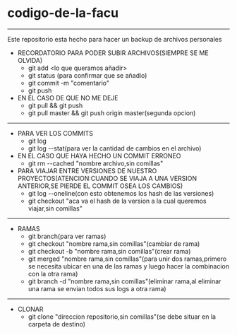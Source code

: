 # codigo-de-la-facu
***
Este repositorio esta hecho para hacer un backup de archivos personales

* RECORDATORIO PARA PODER SUBIR ARCHIVOS(SIEMPRE SE ME OLVIDA)
  * git add <lo que queramos añadir>
  * git status (para confirmar que se añadio)
  * git commit -m "comentario"
  * git push
* EN EL CASO DE QUE NO ME DEJE 
  * git pull && git push
  * git pull master && git push origin master(segunda opcion)
***
* PARA VER LOS COMMITS
  * git log
  * git log --stat(para ver la cantidad de cambios en el archivo) 
* EN EL CASO QUE HAYA HECHO UN COMMIT ERRONEO
  * git rm --cached "nombre archivo,sin comillas" 
* PARA VIAJAR ENTRE VERSIONES DE NUESTRO PROYECTOS(ATENCION:CUANDO SE VIAJA A UNA VERSION ANTERIOR,SE PIERDE EL COMMIT OSEA LOS CAMBIOS)
  * git log --oneline(con esto obtenemos los hash de las versiones)
  * git checkout "aca va el hash de la version a la cual queremos viajar,sin comillas"
***
* RAMAS 
  * git branch(para ver ramas)   
  * git checkout "nombre rama,sin comillas"(cambiar de rama)
  * git checkout -b "nombre rama,sin comillas"(crear rama)
  * git merged "nombre rama,sin comillas"(para unir dos ramas,primero se necesita ubicar en una de las ramas y luego hacer la combinacion con la otra rama)
  * git branch -d "nombre rama,sin comillas"(eliminar rama,al eliminar una rama se envian todos sus logs a otra rama)
***
* CLONAR
  * git clone "direccion repositorio,sin comillas"(se debe situar en la carpeta de destino) 
